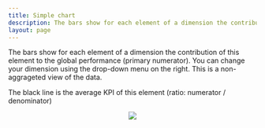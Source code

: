 ```yaml
---
title: Simple chart
description: The bars show for each element of a dimension the contribution of this element to the global performance (primary numerator).
layout: page
---
```


The bars show for each element of a dimension the contribution of this element to the global performance (primary numerator). You can change your dimension using the drop-down menu on the right. This is a non-aggrageted view of the data.

The black line is the average KPI of this element (ratio: numerator / denominator)

<center><img src="{{site.url}}{{site.baseurl}}/core_app/pivot/web_application/dashboard/clustering/images/simple_chart_pivot.png"/></center>
